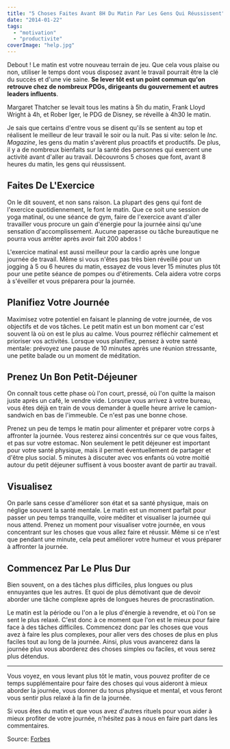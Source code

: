 ```yaml
---
title: "5 Choses Faites Avant 8H Du Matin Par Les Gens Qui Réussissent"
date: "2014-01-22"
tags:
  - "motivation"
  - "productivite"
coverImage: "help.jpg"
---
```


Debout ! Le matin est votre nouveau terrain de jeu. Que cela vous plaise ou non, utiliser le temps dont vous disposez avant le travail pourrait être la clé du succès et d'une vie saine. **Se lever tôt est un point commun qu'on retrouve chez de nombreux PDGs, dirigeants du gouvernement et autres leaders influents**.<!--more-->

Margaret Thatcher se levait tous les matins à 5h du matin, Frank Lloyd Wright à 4h, et Rober Iger, le PDG de Disney, se réveille à 4h30 le matin.

Je sais que certains d'entre vous se disent qu'ils se sentent au top et réalisent le meilleur de leur travail le soir ou la nuit. Pas si vite: selon le _Inc. Magazine_, les gens du matin s'avèrent plus proactifs et productifs. De plus, il y a de nombreux bienfaits sur la santé des personnes qui exercent une activité avant d'aller au travail. Découvrons 5 choses que font, avant 8 heures du matin, les gens qui réussissent.

## Faites De L'Exercice

On le dit souvent, et non sans raison. La plupart des gens qui font de l'exercice quotidiennement, le font le matin. Que ce soit une session de yoga matinal, ou une séance de gym, faire de l'exercice avant d'aller travailler vous procure un gain d'énergie pour la journée ainsi qu'une sensation d'accomplissement. Aucune paperasse ou tâche bureautique ne pourra vous arrêter après avoir fait 200 abdos !

L'exercice matinal est aussi meilleur pour la cardio après une longue journée de travail. Même si vous n'êtes pas très bien réveillé pour un jogging à 5 ou 6 heures du matin, essayez de vous lever 15 minutes plus tôt pour une petite séance de pompes ou d'étirements. Cela aidera votre corps à s'éveiller et vous préparera pour la journée.

## Planifiez Votre Journée

Maximisez votre potentiel en faisant le planning de votre journée, de vos objectifs et de vos tâches. Le petit matin est un bon moment car c'est souvent là où on est le plus au calme. Vous pourrez réfléchir calmement et prioriser vos activités. Lorsque vous planifiez, pensez à votre santé mentale: prévoyez une pause de 10 minutes après une réunion stressante, une petite balade ou un moment de méditation.

## Prenez Un Bon Petit-Déjeuner

On connaît tous cette phase où l'on court, pressé, où l'on quitte la maison juste après un café, le vendre vide. Lorsque vous arrivez à votre bureau, vous êtes déjà en train de vous demander à quelle heure arrive le camion-sandwich en bas de l'immeuble. Ce n'est pas une bonne chose.

Prenez un peu de temps le matin pour alimenter et préparer votre corps à affronter la journée. Vous resterez ainsi concentrés sur ce que vous faites, et pas sur votre estomac. Non seulement le petit déjeuner est important pour votre santé physique, mais il permet éventuellement de partager et d'être plus social. 5 minutes à discuter avec vos enfants où votre moitié autour du petit déjeuner suffisent à vous booster avant de partir au travail.

## Visualisez

On parle sans cesse d'améliorer son état et sa santé physique, mais on néglige souvent la santé mentale. Le matin est un moment parfait pour passer un peu temps tranquille, voire méditer et visualiser la journée qui nous attend. Prenez un moment pour visualiser votre journée, en vous concentrant sur les choses que vous allez faire et réussir. Même si ce n'est que pendant une minute, cela peut améliorer votre humeur et vous préparer à affronter la journée.

## Commencez Par Le Plus Dur

Bien souvent, on a des tâches plus difficiles, plus longues ou plus ennuyantes que les autres. Et quoi de plus démotivant que de devoir aborder une tâche complexe après de longues heures de procrastination.

Le matin est la période ou l'on a le plus d'énergie à revendre, et où l'on se sent le plus relaxé. C'est donc à ce moment que l'on est le mieux pour faire face à des tâches difficiles. Commencez donc par les choses que vous avez à faire les plus complexes, pour aller vers des choses de plus en plus faciles tout au long de la journée. Ainsi, plus vous avancerez dans la journée plus vous aborderez des choses simples ou faciles, et vous serez plus détendus.

* * *

Vous voyez, en vous levant plus tôt le matin, vous pouvez profiter de ce temps supplémentaire pour faire des choses qui vous aideront à mieux aborder la journée, vous donner du tonus physique et mental, et vous feront vous sentir plus relaxé à la fin de la journée.

Si vous êtes du matin et que vous avez d'autres rituels pour vous aider à mieux profiter de votre journée, n'hésitez pas à nous en faire part dans les commentaires.

Source: [Forbes](http://www.forbes.com/sites/jennifercohen/2013/10/02/5-things-super-successful-people-do-before-8-am/)
